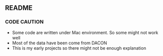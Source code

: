 ## README

### CODE CAUTION

- Some code are written under Mac environment. So some might not work well
- Most of the data have been come from DACON
- This is my early projects so there might not be enough explanation